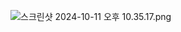 ![스크린샷 2024-10-11 오후 10.35.17.png](..%2F..%2F..%2F..%2F%EC%8A%A4%ED%81%AC%EB%A6%B0%EC%83%B7%202024-10-11%20%EC%98%A4%ED%9B%84%2010.35.17.png)


